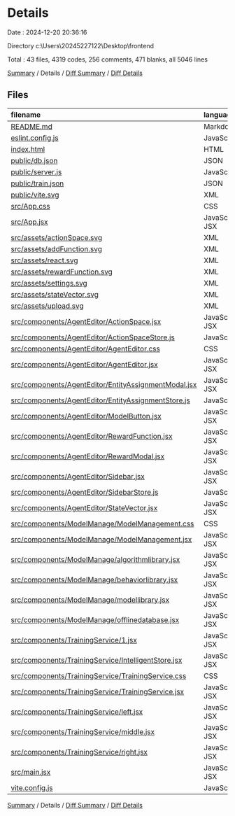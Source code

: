 # Details

Date : 2024-12-20 20:36:16

Directory c:\\Users\\20245227122\\Desktop\\frontend

Total : 43 files,  4319 codes, 256 comments, 471 blanks, all 5046 lines

[Summary](results.md) / Details / [Diff Summary](diff.md) / [Diff Details](diff-details.md)

## Files
| filename | language | code | comment | blank | total |
| :--- | :--- | ---: | ---: | ---: | ---: |
| [README.md](/README.md) | Markdown | 23 | 0 | 6 | 29 |
| [eslint.config.js](/eslint.config.js) | JavaScript | 37 | 0 | 2 | 39 |
| [index.html](/index.html) | HTML | 13 | 0 | 3 | 16 |
| [public/db.json](/public/db.json) | JSON | 496 | 0 | 0 | 496 |
| [public/server.js](/public/server.js) | JavaScript | 61 | 14 | 13 | 88 |
| [public/train.json](/public/train.json) | JSON | 272 | 0 | 0 | 272 |
| [public/vite.svg](/public/vite.svg) | XML | 1 | 0 | 0 | 1 |
| [src/App.css](/src/App.css) | CSS | 105 | 4 | 17 | 126 |
| [src/App.jsx](/src/App.jsx) | JavaScript JSX | 77 | 0 | 11 | 88 |
| [src/assets/actionSpace.svg](/src/assets/actionSpace.svg) | XML | 1 | 0 | 0 | 1 |
| [src/assets/addFunction.svg](/src/assets/addFunction.svg) | XML | 1 | 0 | 0 | 1 |
| [src/assets/react.svg](/src/assets/react.svg) | XML | 1 | 0 | 0 | 1 |
| [src/assets/rewardFunction.svg](/src/assets/rewardFunction.svg) | XML | 1 | 0 | 0 | 1 |
| [src/assets/settings.svg](/src/assets/settings.svg) | XML | 1 | 0 | 0 | 1 |
| [src/assets/stateVector.svg](/src/assets/stateVector.svg) | XML | 1 | 0 | 0 | 1 |
| [src/assets/upload.svg](/src/assets/upload.svg) | XML | 1 | 0 | 0 | 1 |
| [src/components/AgentEditor/ActionSpace.jsx](/src/components/AgentEditor/ActionSpace.jsx) | JavaScript JSX | 254 | 7 | 21 | 282 |
| [src/components/AgentEditor/ActionSpaceStore.js](/src/components/AgentEditor/ActionSpaceStore.js) | JavaScript | 68 | 12 | 14 | 94 |
| [src/components/AgentEditor/AgentEditor.css](/src/components/AgentEditor/AgentEditor.css) | CSS | 395 | 26 | 71 | 492 |
| [src/components/AgentEditor/AgentEditor.jsx](/src/components/AgentEditor/AgentEditor.jsx) | JavaScript JSX | 58 | 6 | 11 | 75 |
| [src/components/AgentEditor/EntityAssignmentModal.jsx](/src/components/AgentEditor/EntityAssignmentModal.jsx) | JavaScript JSX | 144 | 9 | 15 | 168 |
| [src/components/AgentEditor/EntityAssignmentStore.js](/src/components/AgentEditor/EntityAssignmentStore.js) | JavaScript | 55 | 9 | 11 | 75 |
| [src/components/AgentEditor/ModelButton.jsx](/src/components/AgentEditor/ModelButton.jsx) | JavaScript JSX | 159 | 22 | 29 | 210 |
| [src/components/AgentEditor/RewardFunction.jsx](/src/components/AgentEditor/RewardFunction.jsx) | JavaScript JSX | 75 | 0 | 8 | 83 |
| [src/components/AgentEditor/RewardModal.jsx](/src/components/AgentEditor/RewardModal.jsx) | JavaScript JSX | 47 | 0 | 4 | 51 |
| [src/components/AgentEditor/Sidebar.jsx](/src/components/AgentEditor/Sidebar.jsx) | JavaScript JSX | 294 | 0 | 26 | 320 |
| [src/components/AgentEditor/SidebarStore.js](/src/components/AgentEditor/SidebarStore.js) | JavaScript | 78 | 14 | 16 | 108 |
| [src/components/AgentEditor/StateVector.jsx](/src/components/AgentEditor/StateVector.jsx) | JavaScript JSX | 72 | 1 | 7 | 80 |
| [src/components/ModelManage/ModelManagement.css](/src/components/ModelManage/ModelManagement.css) | CSS | 39 | 3 | 7 | 49 |
| [src/components/ModelManage/ModelManagement.jsx](/src/components/ModelManage/ModelManagement.jsx) | JavaScript JSX | 46 | 6 | 13 | 65 |
| [src/components/ModelManage/algorithmlibrary.jsx](/src/components/ModelManage/algorithmlibrary.jsx) | JavaScript JSX | 194 | 5 | 15 | 214 |
| [src/components/ModelManage/behaviorlibrary.jsx](/src/components/ModelManage/behaviorlibrary.jsx) | JavaScript JSX | 224 | 6 | 15 | 245 |
| [src/components/ModelManage/modellibrary.jsx](/src/components/ModelManage/modellibrary.jsx) | JavaScript JSX | 157 | 3 | 17 | 177 |
| [src/components/ModelManage/offlinedatabase.jsx](/src/components/ModelManage/offlinedatabase.jsx) | JavaScript JSX | 195 | 5 | 15 | 215 |
| [src/components/TrainingService/1.jsx](/src/components/TrainingService/1.jsx) | JavaScript JSX | 30 | 55 | 14 | 99 |
| [src/components/TrainingService/IntelligentStore.jsx](/src/components/TrainingService/IntelligentStore.jsx) | JavaScript JSX | 11 | 0 | 4 | 15 |
| [src/components/TrainingService/TrainingService.css](/src/components/TrainingService/TrainingService.css) | CSS | 90 | 1 | 18 | 109 |
| [src/components/TrainingService/TrainingService.jsx](/src/components/TrainingService/TrainingService.jsx) | JavaScript JSX | 63 | 0 | 5 | 68 |
| [src/components/TrainingService/left.jsx](/src/components/TrainingService/left.jsx) | JavaScript JSX | 173 | 4 | 14 | 191 |
| [src/components/TrainingService/middle.jsx](/src/components/TrainingService/middle.jsx) | JavaScript JSX | 113 | 26 | 18 | 157 |
| [src/components/TrainingService/right.jsx](/src/components/TrainingService/right.jsx) | JavaScript JSX | 185 | 17 | 27 | 229 |
| [src/main.jsx](/src/main.jsx) | JavaScript JSX | 3 | 0 | 2 | 5 |
| [vite.config.js](/vite.config.js) | JavaScript | 5 | 1 | 2 | 8 |

[Summary](results.md) / Details / [Diff Summary](diff.md) / [Diff Details](diff-details.md)